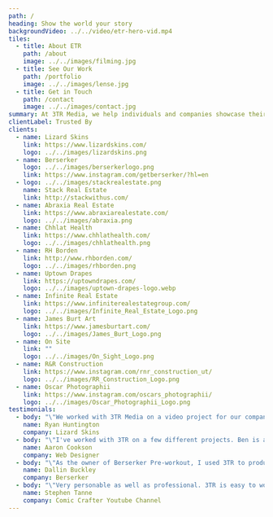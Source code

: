 ```yaml
---
path: /
heading: Show the world your story
backgroundVideo: ../../video/etr-hero-vid.mp4
tiles:
  - title: About ETR
    path: /about
    image: ../../images/filming.jpg
  - title: See Our Work
    path: /portfolio
    image: ../../images/lense.jpg
  - title: Get in Touch
    path: /contact
    image: ../../images/contact.jpg
summary: At 3TR Media, we help individuals and companies showcase their work and products.
clientLabel: Trusted By
clients:
  - name: Lizard Skins
    link: https://www.lizardskins.com/
    logo: ../../images/lizardskins.png
  - name: Berserker
    logo: ../../images/berserkerlogo.png
    link: https://www.instagram.com/getberserker/?hl=en
  - logo: ../../images/stackrealestate.png
    name: Stack Real Estate
    link: http://stackwithus.com/
  - name: Abraxia Real Estate
    link: https://www.abraxiarealestate.com/
    logo: ../../images/abraxia.png
  - name: Chhlat Health
    link: https://www.chhlathealth.com/
    logo: ../../images/chhlathealth.png
  - name: RH Borden
    link: http://www.rhborden.com/
    logo: ../../images/rhborden.png
  - name: Uptown Drapes
    link: https://uptowndrapes.com/
    logo: ../../images/uptown-drapes-logo.webp
  - name: Infinite Real Estate
    link: https://www.infiniterealestategroup.com/
    logo: ../../images/Infinite_Real_Estate_Logo.png
  - name: James Burt Art
    link: https://www.jamesburtart.com/
    logo: ../../images/James_Burt_Logo.png
  - name: On Site
    link: ""
    logo: ../../images/On_Sight_Logo.png
  - name: R&R Construction
    link: https://www.instagram.com/rnr_construction_ut/
    logo: ../../images/RR_Construction_Logo.png
  - name: Oscar Photographii
    link: https://www.instagram.com/oscars_photographii/
    logo: ../../images/Oscar_Photographii_Logo.png
testimonials:
  - body: "\"We worked with 3TR Media on a video project for our company.  Ben was great to work with.  He was very professional and quick to respond.  The quality of our video turned out great.  We would absolutely recommend him to anyone looking for a video project.\""
    name: Ryan Huntington
    company: Lizard Skins
  - body: "\"I've worked with 3TR on a few different projects. Ben is awesome! He has a lot of really good insight and vision on what looks good and will appeal to the right audience. I definitely recommend anyone looking to grow their company to get with them!\""
    name: Aaron Cookson
    company: Web Designer
  - body: "\"As the owner of Berserker Pre-workout, I used 3TR to produce a video ad for my product. All through the process he was incredibly professional and asked me questions the whole way. He stayed in contact with me and shared progress throughout the project. When the final product was finished it was completely high quality and exactly what I requested. Will work with again\""
    name: Dallin Buckley
    company: Berserker
  - body: "\"Very personable as well as professional. 3TR is easy to work with and communicates vision with your thoughts in mind. They helped me with my Youtube channels along side editing, and helped me to expand my content. I'd recommend 3TR Media if you want to create content more efficiently and with higher quality, and if you want to push your content as well.\""
    name: Stephen Tanne
    company: Comic Crafter Youtube Channel
---
```

